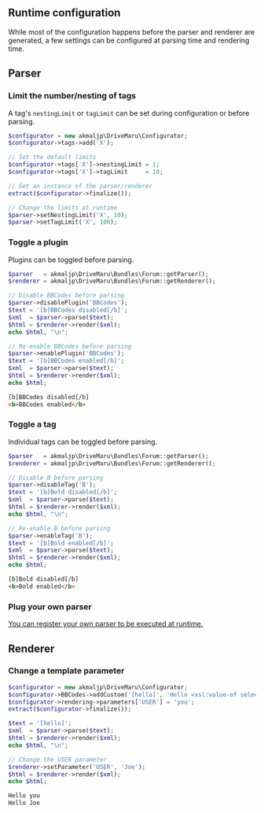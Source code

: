 <h2>Runtime configuration</h2>

While most of the configuration happens before the parser and renderer are generated, a few settings can be configured at parsing time and rendering time.

## Parser

### Limit the number/nesting of tags

A tag's `nestingLimit` or `tagLimit` can be set during configuration or before parsing.

```php
$configurator = new akmaljp\DriveMaru\Configurator;
$configurator->tags->add('X');

// Set the default limits
$configurator->tags['X']->nestingLimit = 1;
$configurator->tags['X']->tagLimit     = 10;

// Get an instance of the parser/renderer
extract($configurator->finalize());

// Change the limits at runtime
$parser->setNestingLimit('X', 10);
$parser->setTagLimit('X', 100);
```

### Toggle a plugin

Plugins can be toggled before parsing.

```php
$parser   = akmaljp\DriveMaru\Bundles\Forum::getParser();
$renderer = akmaljp\DriveMaru\Bundles\Forum::getRenderer();

// Disable BBCodes before parsing
$parser->disablePlugin('BBCodes');
$text = '[b]BBCodes disabled[/b]';
$xml  = $parser->parse($text);
$html = $renderer->render($xml);
echo $html, "\n";

// Re-enable BBCodes before parsing
$parser->enablePlugin('BBCodes');
$text = '[b]BBCodes enabled[/b]';
$xml  = $parser->parse($text);
$html = $renderer->render($xml);
echo $html;
```
```html
[b]BBCodes disabled[/b]
<b>BBCodes enabled</b>
```

### Toggle a tag

Individual tags can be toggled before parsing.

```php
$parser   = akmaljp\DriveMaru\Bundles\Forum::getParser();
$renderer = akmaljp\DriveMaru\Bundles\Forum::getRenderer();

// Disable B before parsing
$parser->disableTag('B');
$text = '[b]Bold disabled[/b]';
$xml  = $parser->parse($text);
$html = $renderer->render($xml);
echo $html, "\n";

// Re-enable B before parsing
$parser->enableTag('B');
$text = '[b]Bold enabled[/b]';
$xml  = $parser->parse($text);
$html = $renderer->render($xml);
echo $html;
```
```html
[b]Bold disabled[/b]
<b>Bold enabled</b>
```

### Plug your own parser

[You can register your own parser to be executed at runtime.](/Plugins/Your_own_plugin/Register_parser.md)

## Renderer

### Change a template parameter

```php
$configurator = new akmaljp\DriveMaru\Configurator;
$configurator->BBCodes->addCustom('[hello]', 'Hello <xsl:value-of select="$USER"/>');
$configurator->rendering->parameters['USER'] = 'you';
extract($configurator->finalize());

$text = '[hello]';
$xml  = $parser->parse($text);
$html = $renderer->render($xml);
echo $html, "\n";

// Change the USER parameter
$renderer->setParameter('USER', 'Joe');
$html = $renderer->render($xml);
echo $html;
```
```html
Hello you
Hello Joe
```
